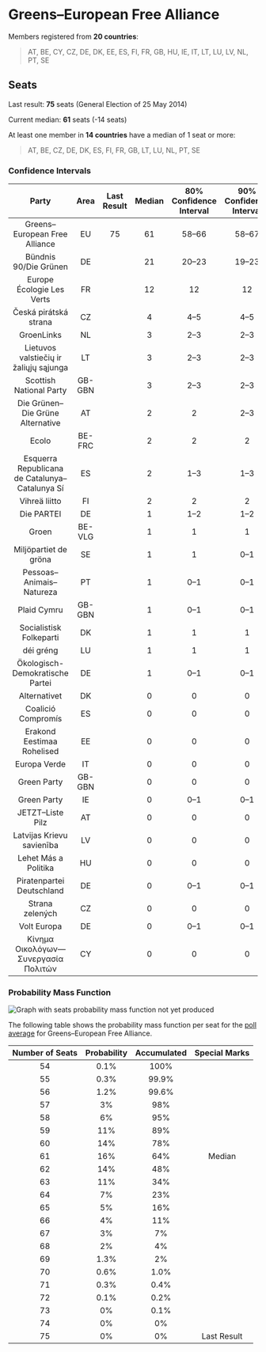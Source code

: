 # Greens–European Free Alliance

Members registered from **20 countries**:

> AT, BE, CY, CZ, DE, DK, EE, ES, FI, FR, GB, HU, IE, IT, LT, LU, LV, NL, PT, SE

## Seats

Last result: **75** seats (General Election of 25 May 2014)

Current median: **61** seats (-14 seats)

At least one member in **14 countries** have a median of 1 seat or more:

> AT, BE, CZ, DE, DK, ES, FI, FR, GB, LT, LU, NL, PT, SE

### Confidence Intervals

| Party | Area | Last Result | Median | 80% Confidence Interval | 90% Confidence Interval | 95% Confidence Interval | 99% Confidence Interval |
|:-----:|:----:|:-----------:|:------:|:-----------------------:|:-----------------------:|:-----------------------:|:-----------------------:|
| Greens–European Free Alliance | EU | 75 | 61 | 58–66 | 58–67 | 57–68 | 56–70 |
| Bündnis 90/Die Grünen | DE | | 21 | 20–23 | 19–23 | 19–24 | 18–24 |
| Europe Écologie Les Verts | FR | | 12 | 12 | 12 | 12 | 12 |
| Česká pirátská strana | CZ | | 4 | 4–5 | 4–5 | 3–5 | 3–5 |
| GroenLinks | NL | | 3 | 2–3 | 2–3 | 2–3 | 2–3 |
| Lietuvos valstiečių ir žaliųjų sąjunga | LT | | 3 | 2–3 | 2–3 | 2–3 | 2–3 |
| Scottish National Party | GB-GBN | | 3 | 2–3 | 2–3 | 2–3 | 1–3 |
| Die Grünen–Die Grüne Alternative | AT | | 2 | 2 | 2–3 | 2–3 | 2–3 |
| Ecolo | BE-FRC | | 2 | 2 | 2 | 2 | 2 |
| Esquerra Republicana de Catalunya–Catalunya Sí | ES | | 2 | 1–3 | 1–3 | 1–3 | 1–3 |
| Vihreä liitto | FI | | 2 | 2 | 2 | 2 | 2 |
| Die PARTEI | DE | | 1 | 1–2 | 1–2 | 1–2 | 1–3 |
| Groen | BE-VLG | | 1 | 1 | 1 | 1 | 1 |
| Miljöpartiet de gröna | SE | | 1 | 1 | 0–1 | 0–1 | 0–1 |
| Pessoas–Animais–Natureza | PT | | 1 | 0–1 | 0–1 | 0–1 | 0–1 |
| Plaid Cymru | GB-GBN | | 1 | 0–1 | 0–1 | 0–2 | 0–2 |
| Socialistisk Folkeparti | DK | | 1 | 1 | 1 | 1 | 1 |
| déi gréng | LU | | 1 | 1 | 1 | 1 | 1 |
| Ökologisch-Demokratische Partei | DE | | 1 | 0–1 | 0–1 | 0–1 | 0–1 |
| Alternativet | DK | | 0 | 0 | 0 | 0 | 0 |
| Coalició Compromís | ES | | 0 | 0 | 0 | 0 | 0 |
| Erakond Eestimaa Rohelised | EE | | 0 | 0 | 0 | 0 | 0 |
| Europa Verde | IT | | 0 | 0 | 0 | 0 | 0 |
| Green Party | GB-GBN | | 0 | 0 | 0 | 0 | 0 |
| Green Party | IE | | 0 | 0–1 | 0–1 | 0–1 | 0–1 |
| JETZT–Liste Pilz | AT | | 0 | 0 | 0 | 0 | 0 |
| Latvijas Krievu savienība | LV | | 0 | 0 | 0 | 0–1 | 0–1 |
| Lehet Más a Politika | HU | | 0 | 0 | 0 | 0 | 0 |
| Piratenpartei Deutschland | DE | | 0 | 0–1 | 0–1 | 0–1 | 0–1 |
| Strana zelených | CZ | | 0 | 0 | 0 | 0 | 0 |
| Volt Europa | DE | | 0 | 0–1 | 0–1 | 0–2 | 0–2 |
| Κίνημα Οικολόγων—Συνεργασία Πολιτών | CY | | 0 | 0 | 0 | 0 | 0 |

### Probability Mass Function

![Graph with seats probability mass function not yet produced](average-2019-09-30-seats-pmf-greens–europeanfreealliance.png "Seats Probability Mass Function")

The following table shows the probability mass function per seat for the [poll average](average-2019-09-30.html) for Greens–European Free Alliance.

| Number of Seats | Probability | Accumulated | Special Marks |
|:---------------:|:-----------:|:-----------:|:-------------:|
| 54 | 0.1% | 100% |  |
| 55 | 0.3% | 99.9% |  |
| 56 | 1.2% | 99.6% |  |
| 57 | 3% | 98% |  |
| 58 | 6% | 95% |  |
| 59 | 11% | 89% |  |
| 60 | 14% | 78% |  |
| 61 | 16% | 64% | Median |
| 62 | 14% | 48% |  |
| 63 | 11% | 34% |  |
| 64 | 7% | 23% |  |
| 65 | 5% | 16% |  |
| 66 | 4% | 11% |  |
| 67 | 3% | 7% |  |
| 68 | 2% | 4% |  |
| 69 | 1.3% | 2% |  |
| 70 | 0.6% | 1.0% |  |
| 71 | 0.3% | 0.4% |  |
| 72 | 0.1% | 0.2% |  |
| 73 | 0% | 0.1% |  |
| 74 | 0% | 0% |  |
| 75 | 0% | 0% | Last Result |


